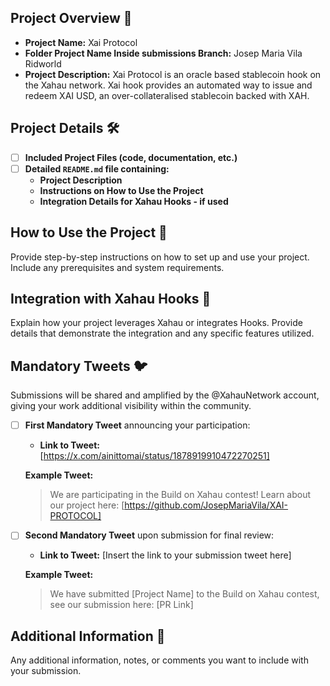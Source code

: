 ## Project Overview 📖

- **Project Name:** Xai Protocol
- **Folder Project Name Inside submissions Branch:** Josep Maria Vila Ridworld
- **Project Description:** Xai Protocol is an oracle based stablecoin hook on the Xahau network. Xai hook provides an automated way to issue and redeem XAI USD, an over-collateralised stablecoin backed with XAH.

## Project Details 🛠

- [ ] **Included Project Files (code, documentation, etc.)**
- [ ] **Detailed `README.md` file containing:**
  - **Project Description**
  - **Instructions on How to Use the Project**
  - **Integration Details for Xahau Hooks - if used**

## How to Use the Project 🚀

Provide step-by-step instructions on how to set up and use your project. Include any prerequisites and system requirements.

## Integration with Xahau Hooks 🔗

Explain how your project leverages Xahau or integrates Hooks. Provide details that demonstrate the integration and any specific features utilized.

## Mandatory Tweets 🐦

Submissions will be shared and amplified by the @XahauNetwork account, giving your work additional visibility within the community.
- [ ] **First Mandatory Tweet** announcing your participation:

  - **Link to Tweet:** [https://x.com/ainittomai/status/1878919910472270251]

  **Example Tweet:**
  > We are participating in the Build on Xahau contest! Learn about our project here: [https://github.com/JosepMariaVila/XAI-PROTOCOL]

- [ ] **Second Mandatory Tweet** upon submission for final review:

  - **Link to Tweet:** [Insert the link to your submission tweet here]

  **Example Tweet:**
  > We have submitted [Project Name] to the Build on Xahau contest, see our submission here: [PR Link]

## Additional Information 📄

Any additional information, notes, or comments you want to include with your submission.
